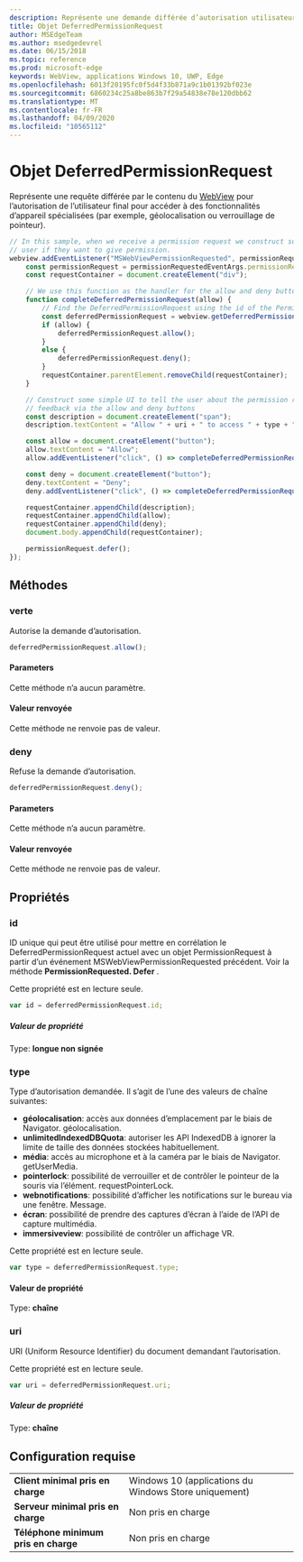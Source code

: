 ```yaml
---
description: Représente une demande différée d’autorisation utilisateur pour accéder aux fonctionnalités d’appareil
title: Objet DeferredPermissionRequest
author: MSEdgeTeam
ms.author: msedgedevrel
ms.date: 06/15/2018
ms.topic: reference
ms.prod: microsoft-edge
keywords: WebView, applications Windows 10, UWP, Edge
ms.openlocfilehash: 6013f20195fc0f5d4f33b871a9c1b01392bf023e
ms.sourcegitcommit: 6860234c25a8be863b7f29a54838e78e120dbb62
ms.translationtype: MT
ms.contentlocale: fr-FR
ms.lasthandoff: 04/09/2020
ms.locfileid: "10565112"
---
```

# Objet DeferredPermissionRequest

Représente une requête différée par le contenu du [WebView](../webview.md) pour l’autorisation de l’utilisateur final pour accéder à des fonctionnalités d’appareil spécialisées (par exemple, géolocalisation ou verrouillage de pointeur).

```js
// In this sample, when we receive a permission request we construct some basic UI to ask the
// user if they want to give permission.
webview.addEventListener("MSWebViewPermissionRequested", permissionRequestedEventArgs => {
    const permissionRequest = permissionRequestedEventArgs.permissionRequest;
    const requestContainer = document.createElement("div");

    // We use this function as the handler for the allow and deny buttons.
    function completeDeferredPermissionRequest(allow) {
        // Find the DeferredPermissionRequest using the id of the PermissionRequest we deferred.
        const deferredPermissionRequest = webview.getDeferredPermissionRequestById(permissionRequest.id);
        if (allow) {
            deferredPermissionRequest.allow();
        }
        else {
            deferredPermissionRequest.deny();
        }
        requestContainer.parentElement.removeChild(requestContainer);
    }

    // Construct some simple UI to tell the user about the permission request and get their
    // feedback via the allow and deny buttons
    const description = document.createElement("span");
    description.textContent = "Allow " + uri + " to access " + type + "?";

    const allow = document.createElement("button");
    allow.textContent = "Allow";
    allow.addEventListener("click", () => completeDeferredPermissionRequest(true));

    const deny = document.createElement("button");
    deny.textContent = "Deny";
    deny.addEventListener("click", () => completeDeferredPermissionRequest(false));

    requestContainer.appendChild(description);
    requestContainer.appendChild(allow);
    requestContainer.appendChild(deny);
    document.body.appendChild(requestContainer);

    permissionRequest.defer();
});
```

## Méthodes

### verte

Autorise la demande d’autorisation.

```js
deferredPermissionRequest.allow();
```

#### Parameters

Cette méthode n’a aucun paramètre.

#### Valeur renvoyée

Cette méthode ne renvoie pas de valeur.

### deny

Refuse la demande d’autorisation.

```js
deferredPermissionRequest.deny();
```

#### Parameters

Cette méthode n’a aucun paramètre.

#### Valeur renvoyée

Cette méthode ne renvoie pas de valeur.

## Propriétés

### id

ID unique qui peut être utilisé pour mettre en corrélation le DeferredPermissionRequest actuel avec un objet PermissionRequest à partir d’un événement MSWebViewPermissionRequested précédent. Voir la méthode **PermissionRequested. Defer** .

Cette propriété est en lecture seule.

```js
var id = deferredPermissionRequest.id;
```

##### Valeur de propriété

Type: **longue non signée**

### type

Type d’autorisation demandée. Il s’agit de l’une des valeurs de chaîne suivantes:

- **géolocalisation**: accès aux données d’emplacement par le biais de Navigator. géolocalisation.
- **unlimitedIndexedDBQuota**: autoriser les API IndexedDB à ignorer la limite de taille des données stockées habituellement.
- **média**: accès au microphone et à la caméra par le biais de Navigator. getUserMedia.
- **pointerlock**: possibilité de verrouiller et de contrôler le pointeur de la souris via l’élément. requestPointerLock.
- **webnotifications**: possibilité d’afficher les notifications sur le bureau via une fenêtre. Message.
- **écran**: possibilité de prendre des captures d’écran à l’aide de l’API de capture multimédia.
- **immersiveview**: possibilité de contrôler un affichage VR.

Cette propriété est en lecture seule.

```js
var type = deferredPermissionRequest.type;
```

#### Valeur de propriété

Type: **chaîne**

### uri

URI (Uniform Resource Identifier) du document demandant l’autorisation.

Cette propriété est en lecture seule.

```js
var uri = deferredPermissionRequest.uri;
```

##### Valeur de propriété

Type: **chaîne**

## Configuration requise

|                                           |                                      |
|-------------------------------------------|--------------------------------------|
| <strong>Client minimal pris en charge</strong> | Windows 10 (applications du Windows Store uniquement) |
| <strong>Serveur minimal pris en charge</strong> |            Non pris en charge             |
| <strong>Téléphone minimum pris en charge</strong>  |            Non pris en charge             |

